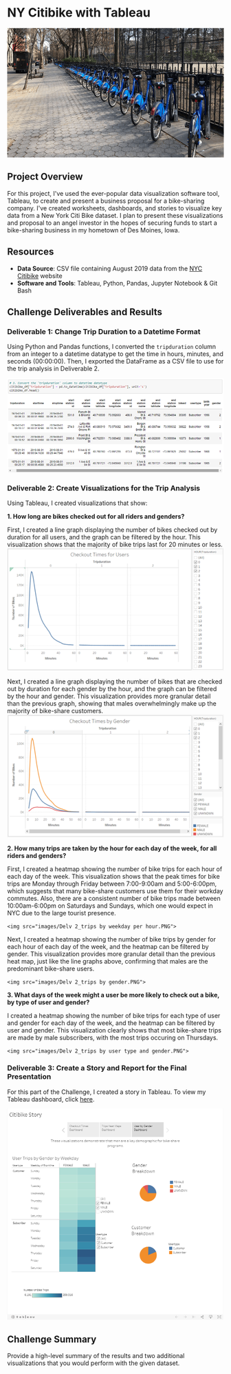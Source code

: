 # NY Citibike with Tableau

<img src="images/bikesharing-header.png" width="1000" height="300">

## Project Overview
For this project, I've used the ever-popular data visualization software tool, Tableau, to create and present a business proposal for a bike-sharing company. I've created worksheets, dashboards, and stories to visualize key data from a New York Citi Bike dataset. I plan to present these visualizations and proposal to an angel investor in the hopes of securing funds to start a bike-sharing business in my hometown of Des Moines, Iowa.

## Resources
- **Data Source**: CSV file containing August 2019 data from the [NYC Citibike](https://www.citibikenyc.com/system-data) website
- **Software and Tools**: Tableau, Python, Pandas, Jupyter Notebook & Git Bash

## Challenge Deliverables and Results

### Deliverable 1: Change Trip Duration to a Datetime Format
Using Python and Pandas functions, I converted the `tripduration` column from an integer to a datetime datatype to get the time in hours, minutes, and seconds (00:00:00). Then, I exported the DataFrame as a CSV file to use for the trip analysis in Deliverable 2.

<img src="images/Delv 1.PNG">

### Deliverable 2: Create Visualizations for the Trip Analysis
Using Tableau, I created visualizations that show:

**1. How long are bikes checked out for all riders and genders?**

First, I created a line graph displaying the number of bikes checked out by duration for all users, and the graph can be filtered by the hour. This visualization shows that the majority of bike trips last for 20 minutes or less.
    <img src="images/Delv 2_checkout times.PNG">

Next, I created a line graph displaying the number of bikes that are checked out by duration for each gender by the hour, and the graph can be filtered by the hour and gender. This visualization provides more granular detail than the previous graph, showing that males overwhelmingly make up the majority of bike-share customers.
    <img src="images/Delv 2_checkout times by gender.PNG">

**2. How many trips are taken by the hour for each day of the week, for all riders and genders?**

First, I created a heatmap showing the number of bike trips for each hour of each day of the week. This visualization shows that the peak times for bike trips are Monday through Friday between 7:00-9:00am and 5:00-6:00pm, which suggests that many bike-share customers use them for their workday commutes. Also, there are a consistent number of bike trips made between 10:00am-6:00pm on Saturdays and Sundays, which one would expect in NYC due to the large tourist presence.
  
    <img src="images/Delv 2_trips by weekday per hour.PNG">
    
Next, I created a heatmap showing the number of bike trips by gender for each hour of each day of the week, and the heatmap can be filtered by gender. This visualization provides more granular detail than the previous heat map, just like the line graphs above, confirming that males are the predominant bike-share users. 
  
    <img src="images/Delv 2_trips by gender.PNG">

**3. What days of the week might a user be more likely to check out a bike, by type of user and gender?**

I created a heatmap showing the number of bike trips for each type of user and gender for each day of the week, and the heatmap can be filtered by user and gender. This visualization clearly shows that most bike-share trips are made by male subscribers, with the most trips occuring on Thursdays.

    <img src="images/Delv 2_trips by user type and gender.PNG">

### Deliverable 3: Create a Story and Report for the Final Presentation
For this part of the Challenge, I created a story in Tableau.  To view my Tableau dashboard, click [here](https://public.tableau.com/profile/christy.bell#!/).

<img src="images/Delv 3.PNG">

## Challenge Summary
Provide a high-level summary of the results and two additional visualizations that you would perform with the given dataset.
